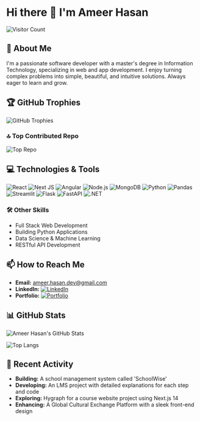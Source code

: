 # Hi there 👋 I'm Ameer Hasan

![Visitor Count](https://komarev.com/ghpvc/?username=Ameerusa86&style=flat-square&color=blue)

## 💫 About Me
I'm a passionate software developer with a master's degree in Information Technology, specializing in web and app development. I enjoy turning complex problems into simple, beautiful, and intuitive solutions. Always eager to learn and grow.

## 🏆 GitHub Trophies
![GitHub Trophies](https://github-profile-trophy.vercel.app/?username=Ameerusa86&theme=radical&no-frame=false&no-bg=false&margin-w=5)

### 🔝 Top Contributed Repo
![Top Repo](https://github-contributor-stats.vercel.app/api?username=Ameerusa86&limit=5&theme=dark&combine_all_yearly_contributions=true)

## 💻 Technologies & Tools
![React](https://img.shields.io/badge/-React-61DAFB?logo=react&logoColor=black&style=for-the-badge)
![Next JS](https://img.shields.io/badge/-NextJS-000000?logo=next.js&logoColor=white&style=for-the-badge)
![Angular](https://img.shields.io/badge/-Angular-DD0031?logo=angular&logoColor=white&style=for-the-badge)
![Node.js](https://img.shields.io/badge/-Node.js-339933?logo=node.js&logoColor=white&style=for-the-badge)
![MongoDB](https://img.shields.io/badge/-MongoDB-47A248?logo=mongodb&logoColor=white&style=for-the-badge)
![Python](https://img.shields.io/badge/-Python-3776AB?logo=python&logoColor=white&style=for-the-badge)
![Pandas](https://img.shields.io/badge/-Pandas-150458?logo=pandas&logoColor=white&style=for-the-badge)
![Streamlit](https://img.shields.io/badge/-Streamlit-FF4B4B?logo=streamlit&logoColor=white&style=for-the-badge)
![Flask](https://img.shields.io/badge/-Flask-000000?logo=flask&logoColor=white&style=for-the-badge)
![FastAPI](https://img.shields.io/badge/-FastAPI-009688?logo=fastapi&logoColor=white&style=for-the-badge)
![.NET](https://img.shields.io/badge/.NET-512BD4?style=for-the-badge&logo=dotnet&logoColor=white)

### 🛠️ Other Skills
- Full Stack Web Development
- Building Python Applications
- Data Science & Machine Learning
- RESTful API Development

## 📫 How to Reach Me
- **Email:** [ameer.hasan.dev@gmail.com](mailto:ameer.hasan.dev@gmail.com)
- **LinkedIn:** [![LinkedIn](https://img.shields.io/badge/LinkedIn-0077B5?style=for-the-badge&logo=linkedin&logoColor=white)](https://www.linkedin.com/in/ameer86/)
- **Portfolio:** [![Portfolio](https://img.shields.io/badge/Portfolio-000000?style=for-the-badge&logo=about-dot-me&logoColor=white)](https://ameer-hasan-portfolio.vercel.app/)

## 📊 GitHub Stats
![Ameer Hasan's GitHub Stats](https://github-readme-stats.vercel.app/api?username=Ameerusa86&show_icons=true&theme=radical)

![Top Langs](https://github-readme-stats.vercel.app/api/top-langs/?username=Ameerusa86&layout=compact&theme=radical)

## 🏅 Recent Activity
- **Building:** A school management system called 'SchoolWise'
- **Developing:** An LMS project with detailed explanations for each step and code
- **Exploring:** Hygraph for a course website project using Next.js 14
- **Enhancing:** A Global Cultural Exchange Platform with a sleek front-end design
